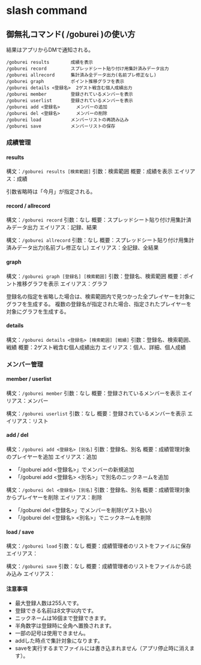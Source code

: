 # slash command
## 御無礼コマンド( /goburei )の使い方
結果はアプリからDMで通知される。

```
/goburei results		成績を表示
/goburei record			スプレッドシート貼り付け用集計済みデータ出力
/goburei allrecord		集計済み全データ出力(名前ブレ修正なし)
/goburei graph			ポイント推移グラフを表示
/goburei details <登録名> 	2ゲスト戦含む個人成績出力
/goburei member			登録されているメンバーを表示
/goburei userlist		登録されているメンバーを表示
/goburei add <登録名>		メンバーの追加
/goburei del <登録名>		メンバーの削除
/goburei load			メンバーリストの再読み込み
/goburei save			メンバーリストの保存
```

### 成績管理
#### results
構文：`/goburei results [検索範囲]`
引数：検索範囲
概要：成績を表示
エイリアス：成績

引数省略時は「今月」が指定される。

#### record / allrecord
構文：`/goburei record`
引数：なし
概要：スプレッドシート貼り付け用集計済みデータ出力
エイリアス：記録、結果

構文：`/goburei allrecord`
引数：なし
概要：スプレッドシート貼り付け用集計済みデータ出力(名前ブレ修正なし)
エイリアス：全記録、全結果

#### graph
構文：`/goburei graph [登録名] [検索範囲]`
引数：登録名、検索範囲
概要：ポイント推移グラフを表示
エイリアス：グラフ

登録名の指定を省略した場合は、検索範囲内で見つかった全プレイヤーを対象にグラフを生成する。
複数の登録名が指定された場合、指定されたプレイヤーを対象にグラフを生成する。

#### details
構文：`/goburei details <登録名> [検索範囲] [戦績]`
引数：登録名、検索範囲、戦績
概要：2ゲスト戦含む個人成績出力
エイリアス：個人、詳細、個人成績

### メンバー管理
#### member / userlist
構文：`/goburei member`
引数：なし
概要：登録されているメンバーを表示
エイリアス：メンバー

構文：`/goburei userlist`
引数：なし
概要：登録されているメンバーを表示
エイリアス：リスト

#### add / del
構文：`/goburei add <登録名> [別名]`
引数：登録名、別名
概要：成績管理対象のプレイヤーを追加
エイリアス：追加

- 「/goburei add <登録名>」でメンバーの新規追加
- 「/goburei add <登録名> <別名>」で別名のニックネームを追加

構文：`/goburei del <登録名> [別名]`
引数：登録名、別名
概要：成績管理対象からプレイヤーを削除
エイリアス：削除

- 「/goburei del <登録名>」でメンバーを削除(ゲスト扱い)
- 「/goburei del <登録名> <別名>」でニックネームを削除

#### load / save
構文：`/goburei load`
引数：なし
概要：成績管理者のリストをファイルに保存
エイリアス：

構文：`/goburei save`
引数：なし
概要：成績管理者のリストをファイルから読み込み
エイリアス：

#### 注意事項
- 最大登録人数は255人です。
- 登録できる名前は8文字以内です。
- ニックネームは16個まで登録できます。
- 半角数字は登録時に全角へ置換されます。
- 一部の記号は使用できません。
- addした時点で集計対象になります。
- saveを実行するまでファイルには書き込まれません（アプリ停止時に消えます）。